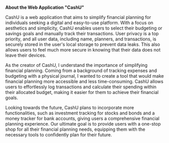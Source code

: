 **About the Web Application "CashU"**

CashU is a web application that aims to simplify financial planning for individuals seeking a digital and easy-to-use platform. With a focus on aesthetics and simplicity, CashU enables users to select their budgeting or savings goals and manually track their transactions. User privacy is a top priority, and all user data, including name, planners, and transactions, is securely stored in the user's local storage to prevent data leaks. This also allows users to feel much more secure in knowing that their data does not leave their devices.

As the creator of CashU, I understand the importance of simplifying financial planning. Coming from a background of tracking expenses and budgeting with a physical journal, I wanted to create a tool that would make financial planning more accessible and less time-consuming. CashU allows users to effortlessly log transactions and calculate their spending within their allocated budget, making it easier for them to achieve their financial goals.

Looking towards the future, CashU plans to incorporate more functionalities, such as investment tracking for stocks and bonds and a money tracker for bank accounts, giving users a comprehensive financial planning experience. Our ultimate goal is to provide users with a one-stop shop for all their financial planning needs, equipping them with the necessary tools to confidently plan for their future.